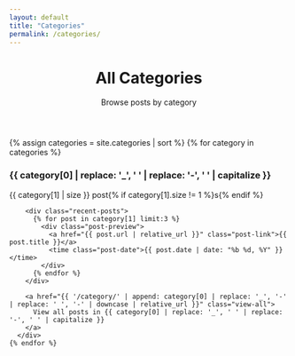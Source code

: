 ```yaml
---
layout: default
title: "Categories"
permalink: /categories/
---
```


<div class="categories-index">
  <header class="page-header">
    <h1 class="page-title">All Categories</h1>
    <p class="page-subtitle">Browse posts by category</p>
  </header>

  <div class="category-grid">
    {% assign categories = site.categories | sort %}
    {% for category in categories %}
      <div class="category-item card">
        <div class="category-header">
          <h3 class="category-name">{{ category[0] | replace: '_', ' ' | replace: '-', ' ' | capitalize }}</h3>
          <span class="post-count">{{ category[1] | size }} post{% if category[1].size != 1 %}s{% endif %}</span>
        </div>
        
        <div class="recent-posts">
          {% for post in category[1] limit:3 %}
            <div class="post-preview">
              <a href="{{ post.url | relative_url }}" class="post-link">{{ post.title }}</a>
              <time class="post-date">{{ post.date | date: "%b %d, %Y" }}</time>
            </div>
          {% endfor %}
        </div>
        
        <a href="{{ '/category/' | append: category[0] | replace: '_', '-' | replace: ' ', '-' | downcase | relative_url }}" class="view-all">
          View all posts in {{ category[0] | replace: '_', ' ' | replace: '-', ' ' | capitalize }}
        </a>
      </div>
    {% endfor %}
  </div>
</div>

<style>
#content .categories-index { padding: 18px 0; }
#content .page-header { margin-bottom: 32px; text-align: center; }
#content .page-title { font-size: var(--fs-4); margin: 0 0 8px; }
#content .page-subtitle { color: var(--text-muted); margin: 0; }

#content .category-grid {
  display: grid;
  grid-template-columns: repeat(auto-fill, minmax(320px, 1fr));
  gap: 24px;
}

#content .category-item {
  padding: 24px;
  border-radius: var(--radius);
  border: 1px solid var(--border);
  box-shadow: var(--shadow-sm);
  transition: all 0.3s ease;
  background: var(--surface);
}

#content .category-item:hover {
  transform: translateY(-4px);
  box-shadow: var(--shadow-md);
  border-color: var(--primary);
}

#content .category-header {
  display: flex;
  justify-content: space-between;
  align-items: center;
  margin-bottom: 16px;
  padding-bottom: 12px;
  border-bottom: 1px solid var(--border);
}

#content .category-name {
  margin: 0;
  font-size: var(--fs-2);
  font-weight: 600;
  color: var(--text);
}

#content .post-count {
  background: var(--muted-surface);
  color: var(--text-muted);
  padding: 4px 12px;
  border-radius: 12px;
  font-size: var(--fs-0);
  font-weight: 500;
}

#content .recent-posts {
  margin-bottom: 20px;
  display: flex;
  flex-direction: column;
  gap: 12px;
}

#content .post-preview {
  display: flex;
  flex-direction: column;
  gap: 4px;
}

#content .post-link {
  color: var(--text);
  text-decoration: none;
  font-weight: 500;
  font-size: 0.95rem;
  line-height: 1.3;
}

#content .post-link:hover {
  color: var(--primary);
  text-decoration: underline;
  text-underline-offset: 2px;
}

#content .post-date {
  color: var(--text-muted);
  font-size: var(--fs-0);
}

#content .view-all {
  color: var(--primary);
  text-decoration: none;
  font-weight: 600;
  font-size: 0.9rem;
  display: inline-flex;
  align-items: center;
  gap: 4px;
  transition: gap 0.2s ease;
}

#content .view-all:hover {
  text-decoration: underline;
  text-underline-offset: 2px;
  gap: 8px;
}

@media (max-width: 640px) {
  #content .category-grid {
    grid-template-columns: 1fr;
    gap: 16px;
  }
  
  #content .category-item {
    padding: 20px;
  }
  
  #content .category-header {
    flex-direction: column;
    align-items: flex-start;
    gap: 8px;
  }
}
</style>